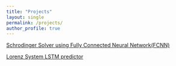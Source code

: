 ```yaml
---
title: "Projects"
layout: single
permalink: /projects/
author_profile: true
---
```


[Schrodinger Solver using Fully Connected Neural Network(FCNN)][Schrodinger-Solver-using-FCNN]

[Lorenz System LSTM predictor][Lorenz_LSTM_prediction]







[Schrodinger-Solver-using-FCNN]: https://github.com/HenryWang22559/Schrodinger_NN_prediction
[Lorenz_LSTM_prediction]: https://github.com/HenryWang22559/Lorenz_LSTM_prediction
